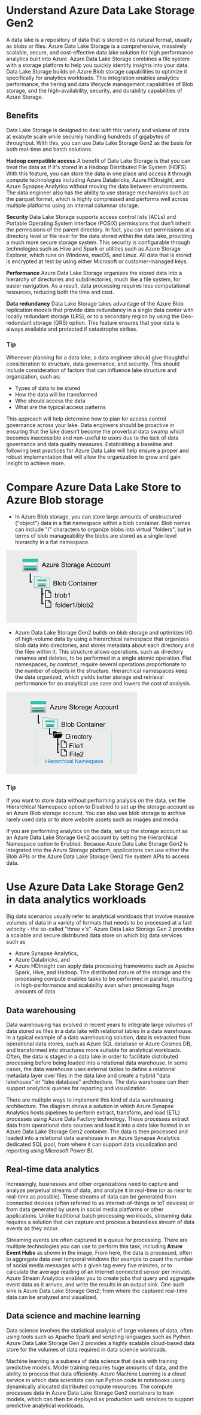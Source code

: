 # Understand Azure Data Lake Storage Gen2

A data lake is a repository of data that is stored in its natural format, usually as blobs or files. Azure Data Lake Storage is a comprehensive, massively scalable, secure, and cost-effective data lake solution for high performance analytics built into Azure.
Azure Data Lake Storage combines a file system with a storage platform to help you quickly identify insights into your data. Data Lake Storage builds on Azure Blob storage capabilities to optimize it specifically for analytics workloads. This integration enables analytics performance, the tiering and data lifecycle management capabilities of Blob storage, and the high-availability, security, and durability capabilities of Azure Storage.


## Benefits

Data Lake Storage is designed to deal with this variety and volume of data at exabyte scale while securely handling hundreds of gigabytes of throughput. With this, you can use Data Lake Storage Gen2 as the basis for both real-time and batch solutions.

**Hadoop compatible access**
A benefit of Data Lake Storage is that you can treat the data as if it's stored in a Hadoop Distributed File System (HDFS). With this feature, you can store the data in one place and access it through compute technologies including Azure Databricks, Azure HDInsight, and Azure Synapse Analytics without moving the data between environments. The data engineer also has the ability to use storage mechanisms such as the parquet format, which is highly compressed and performs well across multiple platforms using an internal columnar storage.

**Security**
Data Lake Storage supports access control lists (ACLs) and Portable Operating System Interface (POSIX) permissions that don't inherit the permissions of the parent directory. 
In fact, you can set permissions at a directory level or file level for the data stored within the data lake, providing a much more secure storage system. This security is configurable through technologies such as Hive and Spark or utilities such as Azure Storage Explorer, which runs on Windows, macOS, and Linux. All data that is stored is encrypted at rest by using either Microsoft or customer-managed keys.

**Performance**
Azure Data Lake Storage organizes the stored data into a hierarchy of directories and subdirectories, much like a file system, for easier navigation. As a result, data processing requires less computational resources, reducing both the time and cost.

**Data redundancy**
Data Lake Storage takes advantage of the Azure Blob replication models that provide data redundancy in a single data center with locally redundant storage (LRS), or to a secondary region by using the Geo-redundant storage (GRS) option. This feature ensures that your data is always available and protected if catastrophe strikes.

### Tip
Whenever planning for a data lake, a data engineer should give thoughtful consideration to structure, data governance, and security. This should include consideration of factors that can influence lake structure and organization, such as:

- Types of data to be stored
- How the data will be transformed
- Who should access the data
- What are the typical access patterns

This approach will help determine how to plan for access control governance across your lake. Data engineers should be proactive in ensuring that the lake doesn't become the proverbial data swamp which becomes inaccessible and non-useful to users due to the lack of data governance and data quality measures. Establishing a baseline and following best practices for Azure Data Lake will help ensure a proper and robust implementation that will allow the organization to grow and gain insight to achieve more.



# Compare Azure Data Lake Store to Azure Blob storage

- In Azure Blob storage, you can store large amounts of unstructured ("object") data in a flat namespace within a blob container. Blob names can include "/" characters to organize blobs into virtual "folders", but in terms of blob manageability the blobs are stored as a single-level hierarchy in a flat namespace.

![alt text](image.png)

- Azure Data Lake Storage Gen2 builds on blob storage and optimizes I/O of high-volume data by using a hierarchical namespace that organizes blob data into directories, and stores metadata about each directory and the files within it. This structure allows operations, such as directory renames and deletes, to be performed in a single atomic operation. Flat namespaces, by contrast, require several operations proportionate to the number of objects in the structure. Hierarchical namespaces keep the data organized, which yields better storage and retrieval performance for an analytical use case and lowers the cost of analysis.

![alt text](image-1.png)


### Tip

If you want to store data without performing analysis on the data, set the Hierarchical Namespace option to Disabled to set up the storage account as an Azure Blob storage account. You can also use blob storage to archive rarely used data or to store website assets such as images and media.

If you are performing analytics on the data, set up the storage account as an Azure Data Lake Storage Gen2 account by setting the Hierarchical Namespace option to Enabled. Because Azure Data Lake Storage Gen2 is integrated into the Azure Storage platform, applications can use either the Blob APIs or the Azure Data Lake Storage Gen2 file system APIs to access data.


# Use Azure Data Lake Storage Gen2 in data analytics workloads


Big data scenarios usually refer to analytical workloads that involve massive volumes of data in a variety of formats that needs to be processed at a fast velocity - the so-called "three v's". Azure Data Lake Storage Gen 2 provides a scalable and secure distributed data store on which big data services such as 
- Azure Synapse Analytics,
- Azure Databricks, and
- Azure HDInsight can apply data processing frameworks such as Apache Spark, Hive, and Hadoop. The distributed nature of the storage and the processing compute enables tasks to be performed in parallel, resulting in high-performance and scalability even when processing huge amounts of data.

## Data warehousing

Data warehousing has evolved in recent years to integrate large volumes of data stored as files in a data lake with relational tables in a data warehouse. In a typical example of a data warehousing solution, data is extracted from operational data stores, such as Azure SQL database or Azure Cosmos DB, and transformed into structures more suitable for analytical workloads. Often, the data is staged in a data lake in order to facilitate distributed processing before being loaded into a relational data warehouse. In some cases, the data warehouse uses external tables to define a relational metadata layer over files in the data lake and create a hybrid "data lakehouse" or "lake database" architecture. The data warehouse can then support analytical queries for reporting and visualization.

There are multiple ways to implement this kind of data warehousing architecture. The diagram shows a solution in which Azure Synapse Analytics hosts pipelines to perform extract, transform, and load (ETL) processes using Azure Data Factory technology. These processes extract data from operational data sources and load it into a data lake hosted in an Azure Data Lake Storage Gen2 container. The data is then processed and loaded into a relational data warehouse in an Azure Synapse Analytics dedicated SQL pool, from where it can support data visualization and reporting using Microsoft Power BI.

## Real-time data analytics

Increasingly, businesses and other organizations need to capture and analyze perpetual streams of data, and analyze it in real-time (or as near to real-time as possible). These streams of data can be generated from connected devices (often referred to as internet-of-things or IoT devices) or from data generated by users in social media platforms or other applications. Unlike traditional batch processing workloads, streaming data requires a solution that can capture and process a boundless stream of data events as they occur.

Streaming events are often captured in a queue for processing. There are multiple technologies you can use to perform this task, including **Azure Event Hubs** as shown in the image. From here, the data is processed, often to aggregate data over temporal windows (for example to count the number of social media messages with a given tag every five minutes, or to calculate the average reading of an Internet connected sensor per minute). Azure Stream Analytics enables you to create jobs that query and aggregate event data as it arrives, and write the results in an output sink. One such sink is Azure Data Lake Storage Gen2; from where the captured real-time data can be analyzed and visualized.


## Data science and machine learning

Data science involves the statistical analysis of large volumes of data, often using tools such as Apache Spark and scripting languages such as Python. Azure Data Lake Storage Gen 2 provides a highly scalable cloud-based data store for the volumes of data required in data science workloads.

Machine learning is a subarea of data science that deals with training predictive models. Model training requires huge amounts of data, and the ability to process that data efficiently. Azure Machine Learning is a cloud service in which data scientists can run Python code in notebooks using dynamically allocated distributed compute resources. The compute processes data in Azure Data Lake Storage Gen2 containers to train models, which can then be deployed as production web services to support predictive analytical workloads.